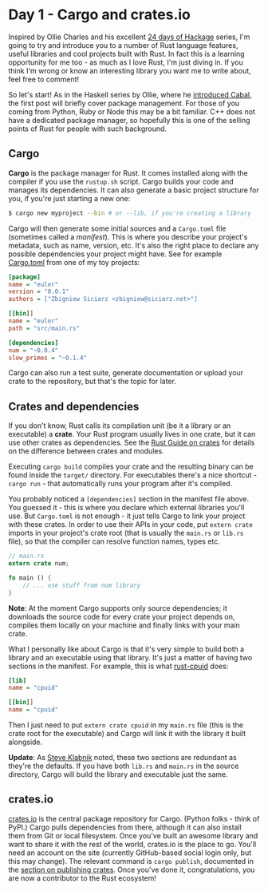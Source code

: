# Day 1 - Cargo and crates.io

Inspired by Ollie Charles and his excellent [24 days of Hackage](https://ocharles.org.uk/blog/pages/2013-12-01-24-days-of-hackage.html) series, I'm going to try and introduce you to a number of Rust language features, useful libraries and cool projects built with Rust. In fact this is a learning opportunity for me too - as much as I love Rust, I'm just diving in. If you think I'm wrong or know an interesting library you want me to write about, feel free to comment!

So let's start! As in the Haskell series by Ollie, where he [introduced Cabal](https://ocharles.org.uk/blog/posts/2012-12-01-24-days-of-hackage.html), the first post will briefly cover package management. For those of you coming from Python, Ruby or Node this may be a bit familiar. C++ does not have a dedicated package manager, so hopefully this is one of the selling points of Rust for people with such background.

Cargo
-----

**Cargo** is the package manager for Rust. It comes installed along with the compiler if you use the `rustup.sh` script. Cargo builds your code and manages its dependencies. It can also generate a basic project structure for you, if you're just starting a new one:

```sh
$ cargo new myproject --bin # or --lib, if you're creating a library
```

Cargo will then generate some initial sources and a `Cargo.toml` file (sometimes called a *manifest*). This is where you describe your project's metadata, such as name, version, etc. It's also the right place to declare any possible dependencies your project might have. See for example [Cargo.toml](https://github.com/zsiciarz/euler.rs/blob/efb135ef9774f2c9cc64b68c881b882c983889c5/Cargo.toml) from one of my toy projects:

```ini
[package]
name = "euler"
version = "0.0.1"
authors = ["Zbigniew Siciarz <zbigniew@siciarz.net>"]

[[bin]]
name = "euler"
path = "src/main.rs"

[dependencies]
num = "~0.0.4"
slow_primes = "~0.1.4"
```

Cargo can also run a test suite, generate documentation or upload your crate to the repository, but that's the topic for later.

Crates and dependencies
-----------------------

If you don't know, Rust calls its compilation unit (be it a library or an executable) a **crate**. Your Rust program usually lives in one crate, but it can use other crates as dependencies. See the [Rust Guide on crates](http://doc.rust-lang.org/guide.html#crates-and-modules) for details on the difference between crates and modules.

Executing `cargo build` compiles your crate and the resulting binary can be found inside the `target/` directory. For executables there's a nice shortcut - `cargo run` - that automatically runs your program after it's compiled.

You probably noticed a `[dependencies]` section in the manifest file above. You guessed it - this is where you declare which external libraries you'll use. But `Cargo.toml` is not enough - it just tells Cargo to link your project with these crates. In order to use their APIs in your code, put `extern crate` imports in your project's crate root (that is usually the `main.rs` or `lib.rs` file), so that the compiler can resolve function names, types etc.

```rust
// main.rs
extern crate num;

fn main () {
    // ... use stuff from num library
}
```

**Note**: At the moment Cargo supports only source dependencies; it downloads the source code for every crate your project depends on, compiles them locally on your machine and finally links with your main crate.

What I personally like about Cargo is that it's very simple to build both a library and an executable using that library. It's just a matter of having two sections in the manifest. For example, this is what [rust-cpuid](https://github.com/zsiciarz/rust-cpuid) does:

```ini
[lib]
name = "cpuid"

[[bin]]
name = "cpuid"
```

Then I just need to put `extern crate cpuid` in my `main.rs` file (this is the crate root for the executable) and Cargo will link it with the library it built alongside.

**Update**: As [Steve Klabnik](http://www.reddit.com/r/rust/comments/2nybtm/24_days_of_rust_cargo_and_cratesio/cmip7xw) noted, these two sections are redundant as they're the defaults. If you have both `lib.rs` and `main.rs` in the source directory, Cargo will build the library and executable just the same.

crates.io
---------

[crates.io](https://crates.io/) is the central package repository for Cargo. (Python folks - think of PyPI.) Cargo pulls dependencies from there, although it can also install them from Git or local filesystem. Once you've built an awesome library and want to share it with the rest of the world, crates.io is the place to go. You'll need an account on the site (currently GitHub-based social login only, but this may change). The relevant command is `cargo publish`, documented in the [section on publishing crates](http://doc.crates.io/crates-io.html#publishing-crates). Once you've done it, congratulations, you are now a contributor to the Rust ecosystem!
